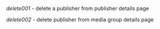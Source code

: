 *delete001* - delete a publisher from publisher details page

*delete002* - delete publisher from media group details page
